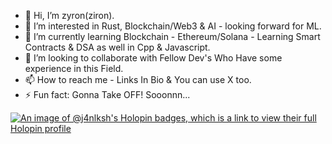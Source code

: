 - 👋 Hi, I’m zyron(ziron).
- 👀 I’m interested in Rust, Blockchain/Web3 & AI - looking forward for ML.
- 🌱 I’m currently learning Blockchain - Ethereum/Solana - Learning Smart Contracts & DSA as well in Cpp & Javascript.
- 💞️ I’m looking to collaborate with Fellow Dev's Who Have some experience in this Field.
- 📫 How to reach me - Links In Bio & You can use X too.
- ⚡ Fun fact: Gonna Take OFF! Sooonnn...

[![An image of @j4nlksh's Holopin badges, which is a link to view their full Holopin profile](https://holopin.me/j4nlksh)](https://holopin.io/@j4nlksh)

<!---
j4nlksh/j4nlksh is a ✨ special ✨ repository because its `README.md` (this file) appears on your GitHub profile.
You can click the Preview link to take a look at your changes.
--->
